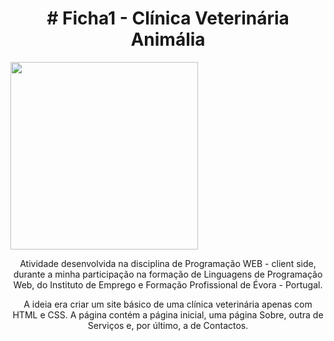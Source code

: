 <h1 align="center"># Ficha1 - Clínica Veterinária Animália</h1>
<img src= "file:///C:/xampp/htdocs/programa-o-web-client-side/Ficha1_WEB-main/src/img/Animalia-v2.png/img" width="300px">
<p align="center">Atividade desenvolvida na disciplina de Programação WEB - client side, durante a minha participação na formação de Linguagens de Programação Web, do Instituto de Emprego e Formação Profissional de Évora - Portugal.</p>
<p align="center">A ideia era criar um site básico de uma clínica veterinária apenas com HTML e CSS. A página contém a página inicial, uma página Sobre, outra de Serviços e, por último, a de Contactos.
</p>
